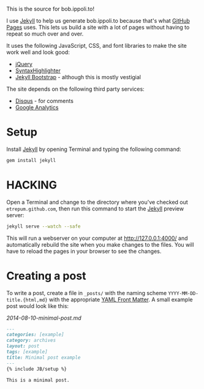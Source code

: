 This is the source for bob.ippoli.to!

I use [Jekyll] to help us generate bob.ippoli.to because that's
what [GitHub Pages] uses. This lets us build a site with a lot of
pages without having to repeat so much over and over.

It uses the following JavaScript, CSS, and font libraries to make the
site work well and look good:
* [jQuery]
* [SyntaxHighlighter]
* [Jekyll Bootstrap] - although this is mostly vestigial

The site depends on the following third party services:
* [Disqus] - for comments
* [Google Analytics]

# Setup

Install [Jekyll] by opening Terminal and typing the following command:

```bash
gem install jekyll
```

# HACKING

Open a Terminal and change to the directory where you've checked out
`etrepum.github.com`, then run this command to start the [Jekyll]
preview server:

```bash
jekyll serve --watch --safe
```

This will run a webserver on your computer at http://127.0.0.1:4000/
and automatically rebuild the site when you make changes to the files.
You will have to reload the pages in your browser to see the changes.

# Creating a post

To write a post, create a file in `_posts/` with
the naming scheme `YYYY-MM-DD-title.{html,md}` with the appropriate
[YAML Front Matter]. A small example post would look like this:

*2014-08-10-minimal-post.md*
```markdown
---
categories: [example]
category: archives
layout: post
tags: [example]
title: Minimal post example
---
{% include JB/setup %}

This is a minimal post.
```

[Jekyll]: http://jekyllrb.com/
[GitHub Pages]: https://pages.github.com/
[jQuery]: http://jquery.com/
[SyntaxHighlighter]: http://alexgorbatchev.com/SyntaxHighlighter/
[Jekyll Bootstrap]: http://jekyllbootstrap.com/
[YAML Front Matter]: http://jekyllrb.com/docs/frontmatter/
[Disqus]: https://disqus.com/
[Google Analytics]: http://www.google.com/analytics/
